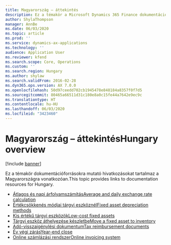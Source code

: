 ```yaml
---
title: Magyarország – áttekintés
description: Ez a témakör a Microsoft Dynamics 365 Finance dokumentációforrásokra mutató hivatkozásokat tartalmaz Magyarországra vonatkozóan.
author: ShylaThompson
manager: AnnBe
ms.date: 06/03/2020
ms.topic: article
ms.prod: ''
ms.service: dynamics-ax-applications
ms.technology: ''
audience: Application User
ms.reviewer: kfend
ms.search.scope: Core, Operations
ms.custom: ''
ms.search.region: Hungary
ms.author: shylaw
ms.search.validFrom: 2016-02-28
ms.dyn365.ops.version: AX 7.0.0
ms.openlocfilehash: 50d97ceedd702cb1945478e848184a8357f0f7d5
ms.sourcegitcommit: 80465a66511d31c180e8a0c15fe44a7642e9ec9c
ms.translationtype: HT
ms.contentlocale: hu-HU
ms.lasthandoff: 06/03/2020
ms.locfileid: "3423460"
---
```

# <a name="hungary-overview"></a><span data-ttu-id="b7605-103">Magyarország – áttekintés</span><span class="sxs-lookup"><span data-stu-id="b7605-103">Hungary overview</span></span>

[!include [banner](../includes/banner.md)]

<span data-ttu-id="b7605-104">Ez a témakör dokumentációforrásokra mutató hivatkozásokat tartalmaz a Magyarországra vonatkozóan.</span><span class="sxs-lookup"><span data-stu-id="b7605-104">This topic provides links to documentation resources for Hungary.</span></span> 


- [<span data-ttu-id="b7605-105">Átlagos és napi árfolyamszámítás</span><span class="sxs-lookup"><span data-stu-id="b7605-105">Average and daily exchange rate calculation</span></span>](emea-hun-average-daily-exchange-rate-calculation.md)
- [<span data-ttu-id="b7605-106">Értékcsökkenés módjai tárgyi eszköznél</span><span class="sxs-lookup"><span data-stu-id="b7605-106">Fixed asset depreciation methods</span></span>](emea-hun-fixed-assets-depreciation-methods.md)
- [<span data-ttu-id="b7605-107">Kis értékű tárgyi eszközök</span><span class="sxs-lookup"><span data-stu-id="b7605-107">Low-cost fixed assets</span></span>](emea-hun-low-cost-fixed-assets.md)
- [<span data-ttu-id="b7605-108">Tárgyi eszköz áthelyezése készletbe</span><span class="sxs-lookup"><span data-stu-id="b7605-108">Move a fixed asset to inventory</span></span>](emea-hun-fixed-asset-to-inventory.md)
- [<span data-ttu-id="b7605-109">Adó-visszaigénylési dokumentum</span><span class="sxs-lookup"><span data-stu-id="b7605-109">Tax reimbursement documents</span></span>](emea-hun-tax-reimbursement-docs.md)
- [<span data-ttu-id="b7605-110">Év végi zárás</span><span class="sxs-lookup"><span data-stu-id="b7605-110">Year-end close</span></span>](emea-cze-hun-year-end.md)
- [<span data-ttu-id="b7605-111">Online számlázási rendszer</span><span class="sxs-lookup"><span data-stu-id="b7605-111">Online invoicing system</span></span>](emea-hun-online-invoicing.md)
